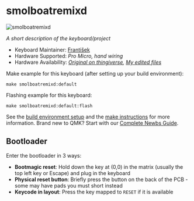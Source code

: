 # smolboatremixd

![smolboatremixd](https://github.com/sch3fr/SmolBoatRemiXD/blob/main/img/keeb.jpg)

*A short description of the keyboard/project*

* Keyboard Maintainer: [František](https://github.com/sch3fr)
* Hardware Supported: *Pro Micro, hand wiring*
* Hardware Availability: *[Original on thingiverse](https://www.thingiverse.com/thing:3289175), [My edited files](https://github.com/sch3fr/SmolBoatRemiXD/tree/main/STL)*

Make example for this keyboard (after setting up your build environment):

    make smolboatremixd:default

Flashing example for this keyboard:

    make smolboatremixd:default:flash

See the [build environment setup](https://docs.qmk.fm/#/getting_started_build_tools) and the [make instructions](https://docs.qmk.fm/#/getting_started_make_guide) for more information. Brand new to QMK? Start with our [Complete Newbs Guide](https://docs.qmk.fm/#/newbs).

## Bootloader

Enter the bootloader in 3 ways:

* **Bootmagic reset**: Hold down the key at (0,0) in the matrix (usually the top left key or Escape) and plug in the keyboard
* **Physical reset button**: Briefly press the button on the back of the PCB - some may have pads you must short instead
* **Keycode in layout**: Press the key mapped to `RESET` if it is available
